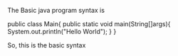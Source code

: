 The Basic java program syntax is 

public class Main{
  public static void main(String[]args){
    System.out.println("Hello World");
  }
}

So, this is the basic syntax 
